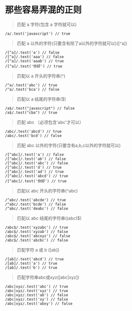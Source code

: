 # 那些容易弄混的正则

> 匹配 a 字符(包含 a 字符就可以)
```
/a/.test('javascript') // true
```

> 匹配 a 以外的字符(只要含有除了a以外的字符就可以)([^a])
```
/[^a]/.test('a') // false
/[^a]/.test('aaa') // false
/[^a]/.test('aaab') // true
/[^a]/.test('你好') // true
```

> 匹配以 a 开头的字符串(^)
```
/^a/.test('abc') // true
/^a/.test('bca') // false
```

> 匹配以 a 结尾的字符串($)
```
/a$/.test("javascript") // false
/a$/.test("cba") // true
```

> 匹配 abc （必须包含'abc'才可以）
```
/abc/.test('abcd') // true
/abc/.test('bcd') // false
```

> 匹配 abc 以外的字符(只要含有a,b,c以外的字符就可以)
```
/[^abc]/.test('a') // false
/[^abc]/.test('ab') // false
/[^abc]/.test('abc') // false
/[^abc]/.test('d') // true
/[^abc]/.test('ad') // true
/[^abc]/.test('abcd') // true
/[^abc]/.test('你好') // true
```

> 匹配以 abc 开头的字符串(^abc)
```
/^abc/.test('abcde') // true
/^abc/.test('bcde') // false
/^abc/.test('deabc') // false
```

> 匹配以 abc 结尾的字符串((abc)$)
```
/abc$/.test('xyzabc') // true
/abc$/.test('xyzab') // false
/abc$/.test('abcxyz') // false
/abc$/.test('abcbc') // false
```

> 匹配字符 a 或 b ([ab])
```
/[ab]/.test('abcd') // true
/[ab]/.test('a') // true
/[ab]/.test('b') // true
```

> 匹配字符串abc或xyz([abc|xyz])
```
/abc|xyz/.test('abc') // true
/abc|xyz/.test('xyz') // true
/abc|xyz/.test('ab') // false
/abc|xyz/.test('xy') // false 
/abc|xyz/.test('abxy') // false
```

> 